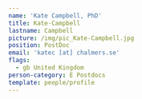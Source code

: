 ```yaml
---
name: 'Kate Campbell, PhD'
title: Kate-Campbell
lastname: Campbell
picture: /img/pic_Kate-Campbell.jpg
position: PostDoc
email: 'katec [at] chalmers.se'
flags:
  - gb United Kingdom
person-category: E Postdocs
template: people/profile
---
```


